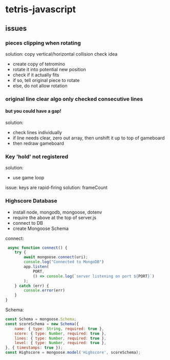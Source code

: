 # tetris-javascript

## issues

### pieces clipping when rotating

solution: copy vertical/horizontal collision check idea
 - create copy of tetromino
 - rotate it into potential new position
 - check if it actually fits
 - if so, tell original piece to rotate
 - else, do not allow rotation

 ### original line clear algo only checked consecutive lines
 #### but you could have a gap!

 solution:
 - check lines individually
 - if line needs clear, zero out array, then unshift it up to top of gameboard
 - then redraw gameboard


 ### Key 'hold' not registered

 solution: 
 - use game loop

 issue: keys are rapid-firing
 solution: frameCount

 ### Highscore Database
 - install node, mongodb, mongoose, dotenv
 - require the above at the top of server.js
 - connect to DB
 - create Mongoose Schema

connect:
```javascript
 async function connect() {
    try {
        await mongoose.connect(uri);
        console.log("Connected to MongoDB")
        app.listen(
            PORT,
            () => console.log(`server listening on port ${PORT}`)
        );
    } catch (err) {
        console.error(err)
    }
}
```

Schema:
```javascript
const Schema = mongoose.Schema;
const scoreSchema = new Schema({
    name: { type: String, required: true },
    score: { type: Number, required: true },
    lines: { type: Number, required: true },
    level: { type: Number, required: true },
}, { timestamps: true });
const Highscore = mongoose.model('Highscore', scoreSchema);
```